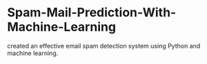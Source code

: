 # Spam-Mail-Prediction-With-Machine-Learning
created an effective email spam detection system using Python and machine learning.
